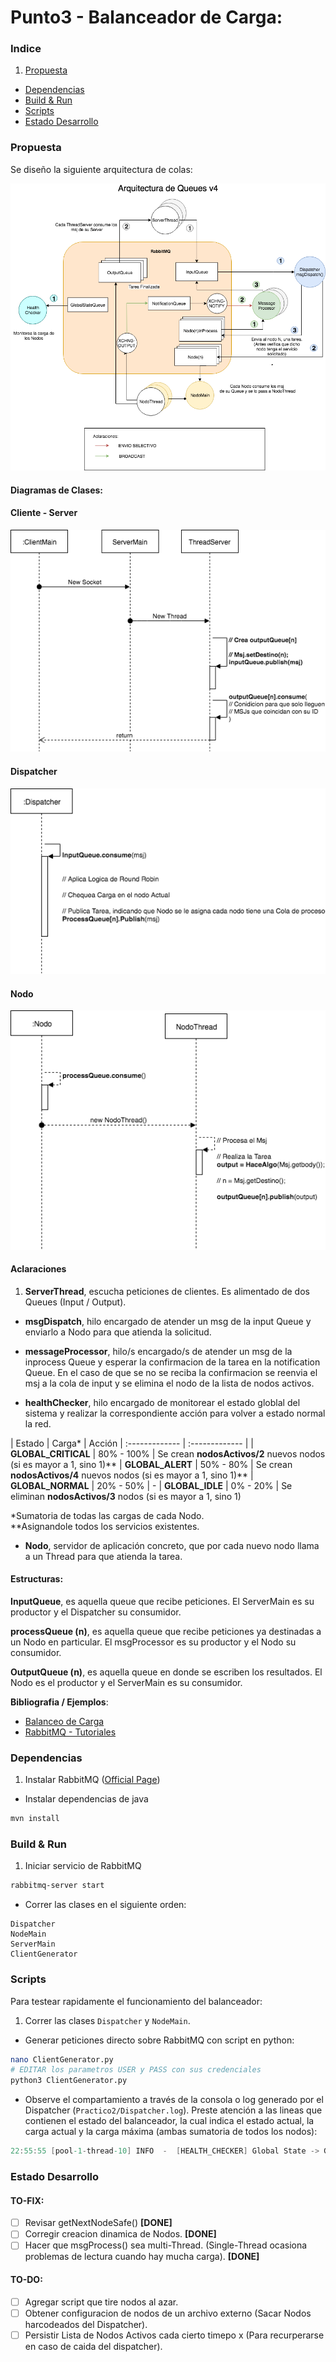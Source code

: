 
# Punto3 - Balanceador de Carga:

### Indice
1. [Propuesta](#Propuesta)
- [Dependencias](#Dependencias)
- [Build & Run](#Build-&-Run)
- [Scripts](#Scripts)
- [Estado Desarrollo](#Estado-Desarrollo)

### Propuesta

Se diseño la siguiente arquitectura de colas:

![arquitectura de colas](images/punto3-diagramas-arq_queues.png)

#### Diagramas de Clases:

#### Cliente - Server

![Cliente-Server](images/punto3-diagramas-dc1.png)

#### Dispatcher

![Dispatcher](images/punto3-diagramas-dc2.png)

#### Nodo

![Nodo](images/punto3-diagramas-dc3.png)

#### Aclaraciones

1. **ServerThread**, escucha peticiones de clientes. Es alimentado de dos Queues (Input / Output).

- **msgDispatch**, hilo encargado de atender un msg de la input Queue y enviarlo a Nodo para que atienda la solicitud.

- **messageProcessor**, hilo/s encargado/s de atender un msg de la inprocess Queue y esperar la confirmacion de la tarea en la notification Queue. En el caso de que se no se reciba la confirmacion se reenvia el msj a la cola de input y se elimina el nodo de la lista de nodos activos.

- **healthChecker**, hilo encargado de monitorear el estado globlal del sistema y realizar la correspondiente acción para volver a estado normal la red.

| Estado | Carga*  | Acción
| :------------- | :------------- |
| **GLOBAL_CRITICAL**  | 80% - 100% | Se crean **nodosActivos/2** nuevos nodos (si es mayor a 1, sino 1)**
| **GLOBAL_ALERT** | 50% - 80% | Se crean **nodosActivos/4** nuevos nodos (si es mayor a 1, sino 1)**
| **GLOBAL_NORMAL** | 20% - 50% | -
| **GLOBAL_IDLE** | 0% - 20% | Se eliminan **nodosActivos/3** nodos (si es mayor a 1, sino 1)

*Sumatoria de todas las cargas de cada Nodo.  
**Asignandole todos los servicios existentes.


- **Nodo**, servidor de aplicación concreto, que por cada nuevo nodo llama a un Thread para que atienda la tarea.

#### Estructuras:

**InputQueue**, es aquella queue que recibe peticiones. El ServerMain es su productor y el Dispatcher su consumidor.

**processQueue (n)**, es aquella queue que recibe peticiones ya destinadas a un Nodo en particular. El msgProcessor es su productor y el Nodo su consumidor.

**OutputQueue (n)**, es aquella queue en donde se escriben los resultados. El Nodo es el productor y el ServerMain es su consumidor.

**Bibliografia / Ejemplos**:
- [Balanceo de Carga](https://www.digitalocean.com/community/tutorials/what-is-load-balancing)
- [RabbitMQ - Tutoriales](https://www.rabbitmq.com/getstarted.html)

### Dependencias

1. Instalar RabbitMQ ([Official Page](rabbitmq.com))

- Instalar dependencias de java
```sh
mvn install
```

### Build & Run

1. Iniciar servicio de RabbitMQ
```sh
rabbitmq-server start
```

- Correr las clases en el siguiente orden:
```
Dispatcher
NodeMain
ServerMain
ClientGenerator
```

### Scripts

Para testear rapidamente el funcionamiento del balanceador:

1. Correr las clases `Dispatcher`  y `NodeMain`.

- Generar peticiones directo sobre RabbitMQ con script en python:
```sh
nano ClientGenerator.py
# EDITAR los parametros USER y PASS con sus credenciales
python3 ClientGenerator.py
```

- Observe el compartamiento a través de la consola o log generado por el Dispatcher (`Practico2/Dispatcher.log`). Preste atención a las lineas que contienen el estado del balanceador, la cual indica el estado actual, la carga actual y la carga máxima (ambas sumatoria de todos los nodos):
```csharp
22:55:55 [pool-1-thread-10] INFO  -  [HEALTH_CHECKER] Global State -> GLOBAL_NORMAL | CURRNT_LOAD:113 | MAX_LOAD:240
```


### Estado Desarrollo

#### TO-FIX:

- [ ] Revisar getNextNodeSafe() **[DONE]**
- [ ] Corregir creacion dinamica de Nodos. **[DONE]**
- [ ] Hacer que msgProcess() sea multi-Thread. (Single-Thread ocasiona problemas de lectura cuando hay mucha carga). **[DONE]**

#### TO-DO:

- [ ] Agregar script que tire nodos al azar.
- [ ] Obtener configuracion de nodos de un archivo externo (Sacar Nodos harcodeados del Dispatcher).
- [ ] Persistir Lista de Nodos Activos cada cierto timepo x (Para recurperarse en caso de caida del dispatcher).
